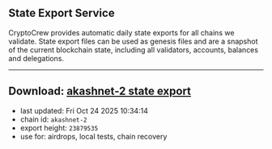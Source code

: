 ## State Export Service
CryptoCrew provides automatic daily state exports for all chains we validate. State export files can be used as genesis files and are a snapshot of the current blockchain state, including all validators, accounts, balances and delegations.

---
**Download: [akashnet-2 state export](https://dl-eu2.ccvalidators.com/SERVICE/akash/akashnet-2_export_23879535.json)**
---

- last updated: Fri Oct 24 2025 10:34:14
- chain id: `akashnet-2`
- export height: `23879535`
- use for: airdrops, local tests, chain recovery
